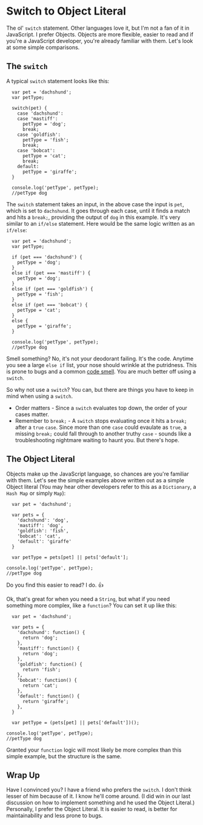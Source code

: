 # Switch to Object Literal

The ol' `switch` statement. Other languages love it, but I'm not a fan of it in JavaScript. I prefer Objects. Objects are more flexible, easier to read and if you're a JavaScript developer, you're already familiar with them. Let's look at some simple comparisons.

## The `switch`

A typical `switch` statement looks like this:

```
  var pet = 'dachshund';
  var petType;

  switch(pet) {
    case 'dachshund':
    case 'mastiff':
      petType = 'dog';
      break;
    case 'goldfish':
      petType = 'fish';
      break;
    case 'bobcat':
      petType = 'cat';
      break;
    default:
      petType = 'giraffe';
  }

  console.log('petType', petType);
  //petType dog
```

The `switch` statement takes an input, in the above case the input is `pet`, which is set to `dachshund`. It goes through each case, until it finds a match and hits a `break;`, providing the output of `dog` in this example. It's very similar to an `if/else` statement. Here would be the same logic written as an `if/else`:

```
  var pet = 'dachshund';
  var petType;

  if (pet === 'dachshund') {
    petType = 'dog';
  }
  else if (pet === 'mastiff') {
    petType = 'dog';
  }
  else if (pet === 'goldfish') {
    petType = 'fish';
  }
  else if (pet === 'bobcat') {
    petType = 'cat';
  }
  else {
    petType = 'giraffe';
  }

  console.log('petType', petType);
  //petType dog
```

Smell something? No, it's not your deodorant failing. It's the code. Anytime you see a large `else if` list, your nose should wrinkle at the putridness. This is prone to bugs and a common <a href="(http://martinfowler.com/bliki/CodeSmell.html" target="_blank">code smell</a>. You are much better off using a `switch`.

So why not use a `switch`? You can, but there are things you have to keep in mind when using a `switch`.
- Order matters - Since a `switch` evaluates top down, the order of your cases matter.
- Remember to `break;` - A `switch` stops evaluating once it hits a `break;` after a `true` `case`. Since more than one `case` could evaulate as `true`, a missing `break;` could fall through to another truthy `case` - sounds like a troubleshooting nightmare waiting to haunt you. But there's hope.

## The Object Literal

Objects make up the JavaScript language, so chances are you're familiar with them. Let's see the simple examples above written out as a simple Object literal (You may hear other developers refer to this as a `Dictionary`, a `Hash Map` or simply `Map`):

```
  var pet = 'dachshund';

  var pets = {
    'dachshund': 'dog',
    'mastiff': 'dog',
    'goldfish': 'fish',
    'bobcat': 'cat',
    'default': 'giraffe'
  }

  var petType = pets[pet] || pets['default'];

console.log('petType', petType);
//petType dog
```

Do you find this easier to read? I do. :+1:

Ok, that's great for when you need a `String`, but what if you need something more complex, like a `function`? You can set it up like this:

```
  var pet = 'dachshund';

  var pets = {
    'dachshund': function() {
      return 'dog';
    },
    'mastiff': function() {
      return 'dog';
    },
    'goldfish': function() {
      return 'fish';
    },
    'bobcat': function() {
      return 'cat';
    },
    'default': function() {
      return 'giraffe';
    },
  }

  var petType = (pets[pet] || pets['default'])();

console.log('petType', petType);
//petType dog
```

Granted your `function` logic will most likely be more complex than this simple example, but the structure is the same.

## Wrap Up

Have I convinced you? I have a friend who prefers the `switch`. I don't think lesser of him because of it. I know he'll come around. (I did win in our last discussion on how to implement something and he used the Object Literal.) Personally, I prefer the Object Literal. It is easier to read, is better for maintainability and less prone to bugs.
